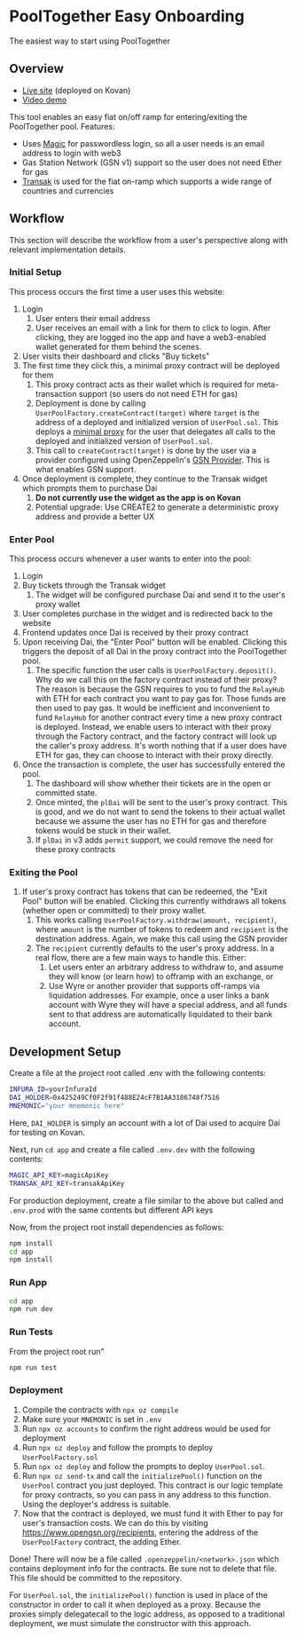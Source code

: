 # PoolTogether Easy Onboarding

The easiest way to start using PoolTogether

## Overview

- [Live site](https://pool-together.web.app/) (deployed on Kovan)
- [Video demo](https://youtu.be/nZ3WNraM3Rs)

This tool enables an easy fiat on/off ramp for entering/exiting the PoolTogether pool. Features:

- Uses [Magic](https://magic.link/) for passwordless login, so all a user needs is an email address to login with web3
- Gas Station Network (GSN v1) support so the user does not need Ether for gas
- [Transak](https://transak.com/) is used for the fiat on-ramp which supports a wide range of countries and currencies

## Workflow

This section will describe the workflow from a user's perspective along with relevant implementation details.

### Initial Setup

This process occurs the first time a user uses this website:

1. Login
   1. User enters their email address
   2. User receives an email with a link for them to click to login. After clicking, they are logged ino the app and have a web3-enabled wallet generated for them behind the scenes.
2. User visits their dashboard and clicks "Buy tickets"
3. The first time they click this, a minimal proxy contract will be deployed for them
   1. This proxy contract acts as their wallet which is required for meta-transaction support (so users do not need ETH for gas)
   2. Deployment is done by calling `UserPoolFactory.createContract(target)` where `target` is the address of a deployed and initialized version of `UserPool.sol`. This deploys a [minimal proxy](https://blog.openzeppelin.com/deep-dive-into-the-minimal-proxy-contract/) for the user that delegates all calls to the deployed and initialized version of `UserPool.sol`.
   3. This call to `createContract(target)` is done by the user via a provider configured using OpenZeppelin's [GSN Provider](https://github.com/OpenZeppelin/openzeppelin-gsn-provider). This is what enables GSN support.
4. Once deployment is complete, they continue to the Transak widget which prompts them to purchase Dai
   1. **Do not currently use the widget as the app is on Kovan**
   2. Potential upgrade: Use CREATE2 to generate a deterministic proxy address and provide a better UX

### Enter Pool

This process occurs whenever a user wants to enter into the pool:

1. Login
2. Buy tickets through the Transak widget
   1. The widget will be configured purchase Dai and send it to the user's proxy wallet
3. User completes purchase in the widget and is redirected back to the website
4. Frontend updates once Dai is received by their proxy contract
5. Upon receiving Dai, the "Enter Pool" button will be enabled. Clicking this triggers the deposit of all Dai in the proxy contract into the PoolTogether pool.
   1. The specific function the user calls is `UserPoolFactory.deposit()`. Why do we call this on the factory contract instead of their proxy? The reason is because the GSN requires to you to fund the `RelayHub` with ETH for each contract you want to pay gas for. Those funds are then used to pay gas. It would be inefficient and inconvenient to fund `RelayHub` for another contract every time a new proxy contract is deployed. Instead, we enable users to interact with their proxy through the Factory contract, and the factory contract will look up the caller's proxy address. It's worth nothing that if a user does have ETH for gas, they can choose to interact with their proxy directly.
6. Once the transaction is complete, the user has successfully entered the pool.
   1. The dashboard will show whether their tickets are in the open or committed state.
   2. Once minted, the `plDai` will be sent to the user's proxy contract. This is good, and we do not want to send the tokens to their actual wallet because we assume the user has no ETH for gas and therefore tokens would be stuck in their wallet.
   3. If `plDai` in v3 adds `permit` support, we could remove the need for these proxy contracts

### Exiting the Pool

1. If user's proxy contract has tokens that can be redeemed, the "Exit Pool" button will be enabled. Clicking this currently withdraws all tokens (whether open or committed) to their proxy wallet.
   1. This works calling `UserPoolFactory.withdraw(amount, recipient)`, where `amount` is the number of tokens to redeem and `recipient` is the destination address. Again, we make this call using the GSN provider
   2. The `recipient` currently defaults to the user's proxy address. In a real flow, there are a few main ways to handle this. Either:
      1. Let users enter an arbitrary address to withdraw to, and assume they will know (or learn how) to offramp with an exchange, or
      2. Use Wyre or another provider that supports off-ramps via liquidation addresses. For example, once a user links a bank account with Wyre they will have a special address, and all funds sent to that address are automatically liquidated to their bank account.

## Development Setup

Create a file at the project root called .env with the following contents:

```bash
INFURA_ID=yourInfuraId
DAI_HOLDER=0x425249Cf0F2f91f488E24cF7B1AA3186748f7516
MNEMONIC="your mnemonic here"
```

Here, `DAI_HOLDER` is simply an account with a lot of Dai used to
acquire Dai for testing on Kovan.

Next, run `cd app` and create a file called `.env.dev` with the following contents:

```bash
MAGIC_API_KEY=magicApiKey
TRANSAK_API_KEY=transakApiKey
```

For production deployment, create a file similar to the above but called and `.env.prod` with the
same contents but different API keys

Now, from the project root install dependencies as follows:

```bash
npm install
cd app
npm install
```

### Run App

```bash
cd app
npm run dev
```

### Run Tests

From the project root run"

```bash
npm run test
```

### Deployment

1. Compile the contracts with `npx oz compile`
2. Make sure your `MNEMONIC` is set in `.env`
3. Run `npx oz accounts` to confirm the right address would be used for deployment
4. Run `npx oz deploy` and follow the prompts to deploy `UserPoolFactory.sol`
5. Run `npx oz deploy` and follow the prompts to deploy `UserPool.sol`.
6. Run `npx oz send-tx` and call the `initializePool()` function on the `UserPool` contract you just deployed. This contract is our logic template for proxy contracts, so you can pass in any address to this function. Using the deployer's address is suitable.
7. Now that the contract is deployed, we must fund it with Ether to pay for user's transaction costs. We can do this by visiting https://www.opengsn.org/recipients, entering the address of the `UserPoolFactory` contract, the adding Ether.

Done! There will now be a file called `.openzeppelin/<network>.json` which contains deployment info for the contracts. Be sure not to delete that file. This file should be committed to the repository.

For `UserPool.sol`, the `initializePool()` function is used in place of the constructor in order to call it when deployed as a proxy. Because the proxies simply delegatecall to the logic address, as opposed to a traditional deployment, we must simulate the constructor with this approach.
